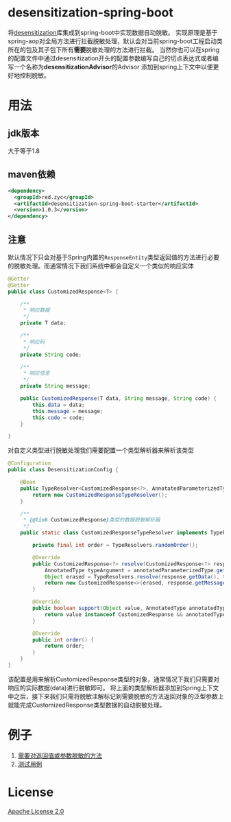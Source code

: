 # desensitization-spring-boot
将[desensitization](https://github.com/Allurx/desensitization)库集成到spring-boot中实现数据自动脱敏。
实现原理是基于spring-aop对全局方法进行拦截脱敏处理，默认会对当前spring-boot工程启动类所在的包及其子包下所有**需要**脱敏处理的方法进行拦截。
当然你也可以在spring的配置文件中通过desensitization开头的配置参数编写自己的切点表达式或者编写一个名称为**desensitizationAdvisor**的Advisor
添加到spring上下文中以便更好地控制脱敏。
# 用法
## jdk版本
大于等于1.8
## maven依赖
```xml
<dependency>
  <groupId>red.zyc</groupId>
  <artifactId>desensitization-spring-boot-starter</artifactId>
  <version>1.0.3</version>
</dependency>
```
## 注意
默认情况下只会对基于Spring内置的`ResponseEntity`类型返回值的方法进行必要的脱敏处理。而通常情况下我们系统中都会自定义一个类似的响应实体
```java
@Getter
@Setter
public class CustomizedResponse<T> {

    /**
     * 响应数据
     */
    private T data;

    /**
     * 响应码
     */
    private String code;

    /**
     * 响应信息
     */
    private String message;

    public CustomizedResponse(T data, String message, String code) {
        this.data = data;
        this.message = message;
        this.code = code;
    }

}
```
对自定义类型进行脱敏处理我们需要配置一个类型解析器来解析该类型
```java
@Configuration
public class DesensitizationConfig {

    @Bean
    public TypeResolver<CustomizedResponse<?>, AnnotatedParameterizedType> typeResolver() {
        return new CustomizedResponseTypeResolver();
    }

    /**
     * {@link CustomizedResponse}类型的数据脱敏解析器
     */
    public static class CustomizedResponseTypeResolver implements TypeResolver<CustomizedResponse<?>, AnnotatedParameterizedType>, AopInfrastructureBean{

        private final int order = TypeResolvers.randomOrder();

        @Override
        public CustomizedResponse<?> resolve(CustomizedResponse<?> response, AnnotatedParameterizedType annotatedParameterizedType) {
            AnnotatedType typeArgument = annotatedParameterizedType.getAnnotatedActualTypeArguments()[0];
            Object erased = TypeResolvers.resolve(response.getData(), typeArgument);
            return new CustomizedResponse<>(erased, response.getMessage(), response.getCode());
        }

        @Override
        public boolean support(Object value, AnnotatedType annotatedType) {
            return value instanceof CustomizedResponse && annotatedType instanceof AnnotatedParameterizedType;
        }

        @Override
        public int order() {
            return order;
        }
    }
}
```
该配置是用来解析CustomizedResponse类型的对象，通常情况下我们只需要对响应的实际数据(data)进行脱敏即可。
将上面的类型解析器添加到Spring上下文中之后，接下来我们只需将脱敏注解标记到需要脱敏的方法返回对象的泛型参数上就能完成CustomizedResponse类型数据的自动脱敏处理。
# 例子
1. [需要对返回值或参数脱敏的方法](https://github.com/Allurx/desensitization-spring-boot/blob/master/desensitization-spring-boot-samples/desensitization-spring-boot-sample-web/src/main/java/red/zyc/desensitization/spring/boot/sample/web/controller/DesensitizationController.java)
2. [测试用例](https://github.com/Allurx/desensitization-spring-boot/blob/master/desensitization-spring-boot-samples/desensitization-spring-boot-sample-web/src/test/java/red/zyc/desensitization/spring/boot/sample/web/DesensitizationSpringBootSampleWebApplicationTests.java)
# License
[Apache License 2.0](https://github.com/Allurx/desensitization-spring-boot/blob/master/LICENSE.txt)
